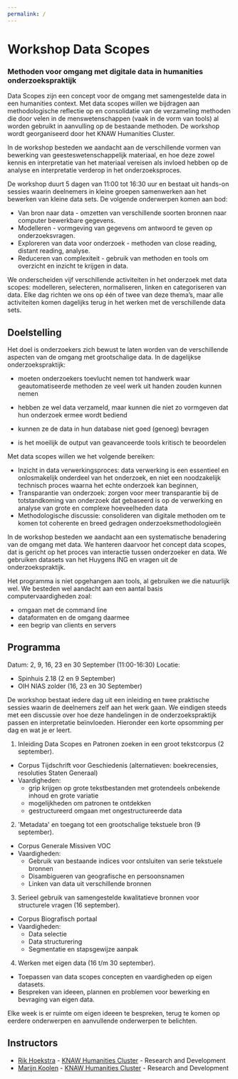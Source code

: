 ```yaml
---
permalink: /
---
```


# Workshop Data Scopes

### Methoden voor omgang met digitale data in humanities onderzoekspraktijk

Data Scopes zijn een concept voor de omgang met samengestelde data in een humanities context. Met data scopes willen we bijdragen aan methodologische reflectie op en consolidatie van de verzameling methoden die door velen in de menswetenschappen (vaak in de vorm van tools) al worden gebruikt in aanvulling op de bestaande methoden. De workshop wordt georganiseerd door het KNAW Humanities Cluster.

In de workshop besteden we aandacht aan de verschillende vormen van bewerking van geesteswetenschappelijk materiaal, en hoe deze zowel kennis en interpretatie van het materiaal vereisen als invloed hebben op de analyse en interpretatie verderop in het onderzoeksproces.

De workshop duurt 5 dagen van 11:00 tot 16:30 uur en bestaat uit hands-on sessies waarin deelnemers in kleine groepen samenwerken aan het bewerken van kleine data sets. De volgende onderwerpen komen aan bod:

+ Van bron naar data - omzetten van verschillende soorten bronnen naar computer bewerkbare gegevens.
+ Modelleren - vormgeving van gegevens om antwoord te geven op onderzoeksvragen.
+ Exploreren van data voor onderzoek - methoden van close reading, distant reading, analyse.
+ Reduceren van complexiteit - gebruik van methoden en tools om overzicht en inzicht te krijgen in data.

We onderscheiden vijf verschillende activiteiten in het onderzoek met data scopes: modelleren, selecteren, normaliseren, linken en categoriseren van data. Elke dag richten we ons op één of twee van deze thema’s, maar alle activiteiten komen dagelijks terug in het werken met de verschillende data sets.

## Doelstelling

Het doel is onderzoekers zich bewust te laten worden van de verschillende aspecten van de omgang met grootschalige data. In de dagelijkse onderzoekspraktijk:

- moeten onderzoekers toevlucht nemen tot handwerk waar geautomatiseerde methoden ze veel werk uit handen zouden kunnen nemen

- hebben ze wel data verzameld, maar kunnen die niet zo vormgeven dat hun onderzoek ermee wordt bediend

- kunnen ze de data in hun database niet goed (genoeg) bevragen

- is het moeilijk de output van geavanceerde tools kritisch te beoordelen

Met data scopes willen we het volgende bereiken:

- Inzicht in data verwerkingsproces: data verwerking is een essentieel en onlosmakelijk onderdeel van het onderzoek, en niet een noodzakelijk technisch proces waarna het echte onderzoek kan beginnen,
- Transparantie van onderzoek: zorgen voor meer transparantie bij de totstandkoming van onderzoek dat gebaseerd is op de verwerking en analyse van grote en complexe hoeveelheden data
- Methodologische discussie: consolideren van digitale methoden om te komen tot coherente en breed gedragen onderzoeksmethodologieën

 In de workshop besteden we aandacht aan een systematische benadering van de omgang met data. We hanteren daarvoor het concept data scopes, dat is gericht op het proces van interactie tussen onderzoeker en data. We gebruiken datasets van het Huygens ING en vragen uit de onderzoekspraktijk.

Het programma is niet opgehangen aan tools, al gebruiken we die natuurlijk wel. We besteden wel aandacht aan een aantal basis computervaardigheden zoal:

- omgaan met de command line
- dataformaten en de omgang daarmee
- een begrip van clients en servers

## Programma

Datum: 2, 9, 16, 23 en 30 September (11:00-16:30)
Locatie: 

- Spinhuis 2.18 (2 en 9 September)
- OIH NIAS zolder (16, 23 en 30 September)

De workshop bestaat iedere dag uit een inleiding en twee praktische sessies waarin de deelnemers zelf aan het werk gaan. We eindigen steeds met een discussie over hoe deze handelingen in de onderzoekspraktijk passen en interpretatie beïnvloeden. Hieronder een korte opsomming per dag en wat je er leert.

1. Inleiding Data Scopes en Patronen zoeken in een groot tekstcorpus (2 september).
+ Corpus Tijdschrift voor Geschiedenis (alternatieven: boekrecensies, resoluties Staten Generaal)
+ Vaardigheden:
    + grip krijgen op grote tekstbestanden met grotendeels onbekende inhoud en grote variatie
    + mogelijkheden om patronen te ontdekken
    + gestructureerd omgaan met ongestructureerde data
2. 'Metadata' en toegang tot een grootschalige tekstuele bron (9 september).
+ Corpus Generale Missiven VOC
+ Vaardigheden:
    + Gebruik van bestaande indices voor ontsluiten van serie tekstuele bronnen
    + Disambigueren van geografische en persoonsnamen
    + Linken van data uit verschillende bronnen
3. Serieel gebruik van samengestelde kwalitatieve bronnen voor structurele vragen (16 september).
+ Corpus Biografisch portaal
+ Vaardigheden:
    + Data selectie
    + Data structurering
    + Segmentatie en stapsgewijze aanpak
4. Werken met eigen data (16 t/m 30 september).
+ Toepassen van data scopes concepten en vaardigheden op eigen datasets.
+ Bespreken van ideeen, plannen en problemen voor bewerking en bevraging van eigen data.

Elke week is er ruimte om eigen ideeen te bespreken, terug te komen op eerdere onderwerpen en aanvullende onderwerpen te belichten.


## Instructors

<ul>
    <li><a href="https://www.researchgate.net/profile/Rik_Hoekstra">Rik Hoekstra</a> - <a href="https://huc.knaw.nl/">KNAW Humanities Cluster</a> - Research and Development</li>
    <li><a href="http://marijnkoolen.com">Marijn Koolen</a> - <a href="https://huc.knaw.nl/">KNAW Humanities Cluster</a> - Research and Development</li>
</ul>
